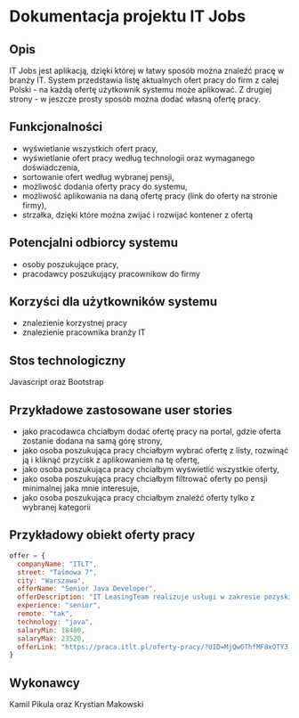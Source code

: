 # Dokumentacja projektu IT Jobs
## Opis
IT Jobs jest aplikacją, dzięki której w łatwy sposób można znaleźć pracę w branży IT. System przedstawia listę aktualnych ofert pracy do firm z całej Polski - na każdą ofertę użytkownik systemu może aplikować. Z drugiej strony - w jeszcze prosty sposób można dodać własną ofertę pracy.

## Funkcjonalności
- wyświetlanie wszystkich ofert pracy,
- wyświetlanie ofert pracy według technologii oraz wymaganego doświadczenia,
- sortowanie ofert według wybranej pensji,
- możliwość dodania oferty pracy do systemu,
- możliwość aplikowania na daną ofertę pracy (link do oferty na stronie firmy),
- strzałka, dzięki które można zwijać i rozwijać kontener z ofertą

## Potencjalni odbiorcy systemu
- osoby poszukujące pracy,
- pracodawcy poszukujący pracownikow do firmy

## Korzyści dla użytkowników systemu
- znalezienie korzystnej pracy
- znalezienie pracownika branży IT

## Stos technologiczny
Javascript oraz Bootstrap

## Przykładowe zastosowane user stories
- jako pracodawca chciałbym dodać ofertę pracy na portal, gdzie oferta zostanie dodana na samą górę strony,
- jako osoba poszukująca pracy chciałbym wybrać ofertę z listy, rozwinąć ją i kliknąć przycisk z aplikowaniem na tę ofertę,
- jako osoba poszukująca pracy chciałbym wyświetlić wszystkie oferty,
- jako osoba poszukująca pracy chciałbym filtrować oferty po pensji minimalnej jaka mnie interesuje,
- jako osoba poszukująca pracy chciałbym znaleźć oferty tylko z wybranej kategorii

## Przykładowy obiekt oferty pracy
```js
offer = {
  companyName: "ITLT",
  street: "Taśmowa 7",
  city: "Warszawa",
  offerName: "Senior Java Developer",
  offerDescription: "IT LeasingTeam realizuje usługi w zakresie pozyskiwania dla organizacji wysokiej klasy specjalistów i kadry zarządzającej z obszaru IT a także rozwija i wdraża nowoczesne rozwiązania IT w ramach outsourcingu procesów",
  experience: "senior",
  remote: "tak",
  technology: "java",
  salaryMin: 18480,
  salaryMax: 23520,
  offerLink: "https://praca.itlt.pl/oferty-pracy/?UID=MjQwOThfMF8xOTY3_0&hrlink_ajax=true&"
}
```

## Wykonawcy
Kamil Pikula oraz Krystian Makowski
